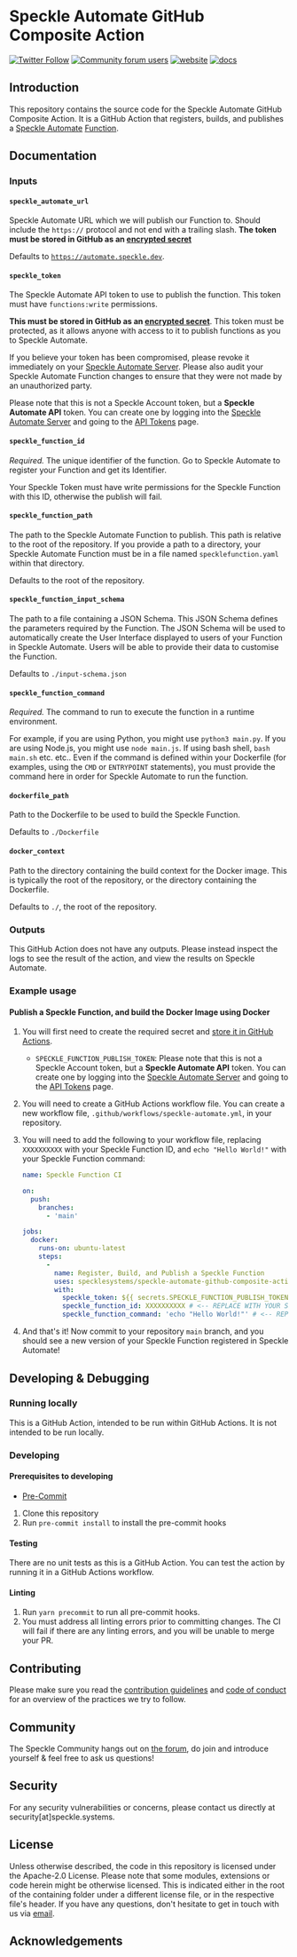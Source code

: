 # Speckle Automate GitHub Composite Action

[![Twitter Follow](https://img.shields.io/twitter/follow/SpeckleSystems?style=social)](https://twitter.com/SpeckleSystems) [![Community forum users](https://img.shields.io/discourse/users?server=https%3A%2F%2Fdiscourse.speckle.works&style=flat-square&logo=discourse&logoColor=white)](https://discourse.speckle.works) [![website](https://img.shields.io/badge/https://-speckle.systems-royalblue?style=flat-square)](https://speckle.systems) [![docs](https://img.shields.io/badge/docs-speckle.guide-orange?style=flat-square&logo=read-the-docs&logoColor=white)](https://speckle.guide/dev/)

## Introduction

This repository contains the source code for the Speckle Automate GitHub Composite Action. It is a GitHub Action that registers, builds, and publishes a [Speckle Automate](https://speckle.systems) [Function](https://speckle.guide).

## Documentation

### Inputs

#### `speckle_automate_url`

Speckle Automate URL which we will publish our Function to. Should include the `https://` protocol and not end with a trailing slash. **The token must be stored in GitHub as an [encrypted secret](https://docs.github.com/en/actions/security-guides/encrypted-secrets)**

Defaults to [`https://automate.speckle.dev`](https://automate.speckle.dev). <!-- TODO update when we release production server -->

#### `speckle_token`

The Speckle Automate API token to use to publish the function. This token must have `functions:write` permissions.

**This must be stored in GitHub as an [encrypted secret](https://docs.github.com/en/actions/security-guides/encrypted-secrets)**. This token must be protected, as it allows anyone with access to it to publish functions as you to Speckle Automate.

If you believe your token has been compromised, please revoke it immediately on your [Speckle Automate Server](https://automate.speckle.dev/tokens). Please also audit your Speckle Automate Function changes to ensure that they were not made by an unauthorized party.

Please note that this is not a Speckle Account token, but a **Speckle Automate API** token. You can create one by logging into the [Speckle Automate Server](https://automate.speckle.dev) and going to the [API Tokens](https://automate.speckle.dev/tokens) page.

#### `speckle_function_id`

*Required.* The unique identifier of the function. Go to Speckle Automate to register your Function and get its Identifier.

Your Speckle Token must have write permissions for the Speckle Function with this ID, otherwise the publish will fail.

#### `speckle_function_path`

The path to the Speckle Automate Function to publish. This path is relative to the root of the repository. If you provide a path to a directory, your Speckle Automate Function must be in a file named `specklefunction.yaml` within that directory.

Defaults to the root of the repository.

#### `speckle_function_input_schema`

The path to a file containing a JSON Schema. This JSON Schema defines the parameters required by the Function. The JSON Schema will be used to automatically create the User Interface displayed to users of your Function in Speckle Automate. Users will be able to provide their data to customise the Function.

Defaults to `./input-schema.json`

#### `speckle_function_command`

*Required.* The command to run to execute the function in a runtime environment.

For example, if you are using Python, you might use `python3 main.py`. If you are using Node.js, you might use `node main.js`. If using bash shell, `bash main.sh` etc. etc..  Even if the command is defined within your Dockerfile (for examples, using the `CMD` or `ENTRYPOINT` statements), you must provide the command here in order for Speckle Automate to run the function.

#### `dockerfile_path`

Path to the Dockerfile to be used to build the Speckle Function.

Defaults to `./Dockerfile`

#### `docker_context`

Path to the directory containing the build context for the Docker image. This is typically the root of the repository, or the directory containing the Dockerfile.

Defaults to `./`, the root of the repository.

### Outputs

This GitHub Action does not have any outputs. Please instead inspect the logs to see the result of the action, and view the results on Speckle Automate.

### Example usage

#### Publish a Speckle Function, and build the Docker Image using Docker

1. You will first need to create the required secret and [store it in GitHub Actions](https://docs.github.com/en/actions/security-guides/encrypted-secrets#creating-encrypted-secrets-for-a-repository).
    - `SPECKLE_FUNCTION_PUBLISH_TOKEN`: Please note that this is not a Speckle Account token, but a **Speckle Automate API** token. You can create one by logging into the [Speckle Automate Server](https://automate.speckle.dev) and going to the [API Tokens](https://automate.speckle.dev/tokens) page.

1. You will need to create a GitHub Actions workflow file. You can create a new workflow file, `.github/workflows/speckle-automate.yml`, in your repository.

1. You will need to add the following to your workflow file, replacing `XXXXXXXXXX` with your Speckle Function ID, and `echo "Hello World!"` with your Speckle Function command:

    ```yaml
    name: Speckle Function CI

    on:
      push:
        branches:
          - 'main'

    jobs:
      docker:
        runs-on: ubuntu-latest
        steps:
          -
            name: Register, Build, and Publish a Speckle Function
            uses: specklesystems/speckle-automate-github-composite-action
            with:
              speckle_token: ${{ secrets.SPECKLE_FUNCTION_PUBLISH_TOKEN }}
              speckle_function_id: XXXXXXXXXX # <-- REPLACE WITH YOUR SPECKLE FUNCTION ID
              speckle_function_command: 'echo "Hello World!"' # <-- REPLACE WITH YOUR SPECKLE FUNCTION COMMAND
    ```

1. And that's it! Now commit to your repository `main` branch, and you should see a new version of your Speckle Function registered in Speckle Automate!

## Developing & Debugging

### Running locally

This is a GitHub Action, intended to be run within GitHub Actions. It is not intended to be run locally.

### Developing

#### Prerequisites to developing

- [Pre-Commit](https://pre-commit.com/#install)

1. Clone this repository
1. Run `pre-commit install` to install the pre-commit hooks

#### Testing

There are no unit tests as this is a GitHub Action. You can test the action by running it in a GitHub Actions workflow.

#### Linting

1. Run `yarn precommit` to run all pre-commit hooks.
1. You must address all linting errors prior to committing changes. The CI will fail if there are any linting errors, and you will be unable to merge your PR.

## Contributing

Please make sure you read the [contribution guidelines](.github/CONTRIBUTING.md) and [code of conduct](.github/CODE_OF_CONDUCT.md) for an overview of the practices we try to follow.

## Community

The Speckle Community hangs out on [the forum](https://discourse.speckle.works), do join and introduce yourself & feel free to ask us questions!

## Security

For any security vulnerabilities or concerns, please contact us directly at security[at]speckle.systems.

## License

Unless otherwise described, the code in this repository is licensed under the Apache-2.0 License. Please note that some modules, extensions or code herein might be otherwise licensed. This is indicated either in the root of the containing folder under a different license file, or in the respective file's header. If you have any questions, don't hesitate to get in touch with us via [email](mailto:hello@speckle.systems).

## Acknowledgements
